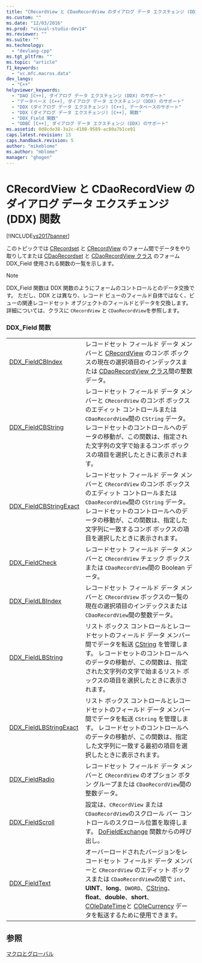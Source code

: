 ```yaml
---
title: "CRecordView と CDaoRecordView のダイアログ データ エクスチェンジ (DDX) 関数 | Microsoft Docs"
ms.custom: ""
ms.date: "12/03/2016"
ms.prod: "visual-studio-dev14"
ms.reviewer: ""
ms.suite: ""
ms.technology: 
  - "devlang-cpp"
ms.tgt_pltfrm: ""
ms.topic: "article"
f1_keywords: 
  - "vc.mfc.macros.data"
dev_langs: 
  - "C++"
helpviewer_keywords: 
  - "DAO [C++], ダイアログ データ エクスチェンジ (DDX) のサポート"
  - "データベース [C++], ダイアログ データ エクスチェンジ (DDX) のサポート"
  - "DDX (ダイアログ データ エクスチェンジ) [C++], データベースのサポート"
  - "DDX (ダイアログ データ エクスチェンジ) [C++], 関数"
  - "DDX_Field 関数"
  - "ODBC [C++], ダイアログ データ エクスチェンジ (DDX) のサポート"
ms.assetid: 0d8cde38-3a2c-4100-9589-ac80a7b1ce91
caps.latest.revision: 13
caps.handback.revision: 5
author: "mikeblome"
ms.author: "mblome"
manager: "ghogen"
---
```

# CRecordView と CDaoRecordView のダイアログ データ エクスチェンジ (DDX) 関数
[!INCLUDE[vs2017banner](../../assembler/inline/includes/vs2017banner.md)]

このトピックでは [CRecordset](../Topic/CRecordset%20Class.md) と [CRecordView](../../mfc/reference/crecordview-class.md) のフォーム間でデータをやり取りしてまたは [CDaoRecordset](../../mfc/reference/cdaorecordset-class.md) と [CDaoRecordView クラス](../../mfc/reference/cdaorecordview-class.md) のフォーム DDX\_Field 使用される関数の一覧を示します。  
  
> [!NOTE]
>  DDX\_Field 関数は DDX 関数のようにフォームのコントロールとのデータ交換です。  ただし、DDX とは異なり、レコード ビューのフィールド自体ではなく、ビューの関連レコードセット オブジェクトのフィールドとデータを交換します。  詳細については、クラスに `CRecordView` と `CDaoRecordView`を参照します。  
  
### DDX\_Field 関数  
  
|||  
|-|-|  
|[DDX\_FieldCBIndex](../Topic/DDX_FieldCBIndex.md)|レコードセット フィールド データ メンバーと [CRecordView](../../mfc/reference/crecordview-class.md) のコンボ ボックスの現在の選択項目のインデックスまたは [CDaoRecordView クラス](../../mfc/reference/cdaorecordview-class.md)間の整数データ。|  
|[DDX\_FieldCBString](../Topic/DDX_FieldCBString.md)|レコードセット フィールド データ メンバーと `CRecordView` のコンボ ボックスのエディット コントロールまたは `CDaoRecordView`間の `CString` データ。  レコードセットのコントロールへのデータの移動が、この関数は、指定された文字列の文字で始まるコンボ ボックスの項目を選択したときに表示されます。|  
|[DDX\_FieldCBStringExact](../Topic/DDX_FieldCBStringExact.md)|レコードセット フィールド データ メンバーと `CRecordView` のコンボ ボックスのエディット コントロールまたは `CDaoRecordView`間の `CString` データ。  レコードセットのコントロールへのデータの移動が、この関数は、指定した文字列に一致するコンボ ボックスの項目を選択したときに表示されます。|  
|[DDX\_FieldCheck](../Topic/DDX_FieldCheck.md)|レコードセット フィールド データ メンバーと `CRecordView` チェック ボックスまたは `CDaoRecordView`間の Boolean データ。|  
|[DDX\_FieldLBIndex](../Topic/DDX_FieldLBIndex.md)|レコードセット フィールド データ メンバーと `CRecordView` ボックスの一覧の現在の選択項目のインデックスまたは `CDaoRecordView`間の整数データ。|  
|[DDX\_FieldLBString](../Topic/DDX_FieldLBString.md)|リスト ボックス コントロールとレコードセットのフィールド データ メンバー間でデータを転送 [CString](../../atl-mfc-shared/reference/cstringt-class.md) を管理します。  レコードセットのコントロールへのデータの移動が、この関数は、指定された文字列の文字で始まるリスト ボックスの項目を選択したときに表示されます。|  
|[DDX\_FieldLBStringExact](../Topic/DDX_FieldLBStringExact.md)|リスト ボックス コントロールとレコードセットのフィールド データ メンバー間でデータを転送 `CString` を管理します。  レコードセットのコントロールへのデータの移動が、この関数は、指定した文字列に一致する最初の項目を選択したときに表示されます。|  
|[DDX\_FieldRadio](../Topic/DDX_FieldRadio.md)|レコードセット フィールド データ メンバーと `CRecordView` のオプション ボタン グループまたは `CDaoRecordView`間の整数データ。|  
|[DDX\_FieldScroll](../Topic/DDX_FieldScroll.md)|設定は、`CRecordView` または `CDaoRecordView`のスクロール バー コントロールのスクロール位置を取得します。  [DoFieldExchange](../Topic/CDaoRecordset::DoFieldExchange.md) 関数からの呼び出し。|  
|[DDX\_FieldText](../Topic/DDX_FieldText.md)|オーバーロードされたバージョンをレコードセット フィールド データ メンバーと `CRecordView` のエディット ボックスまたは `CDaoRecordView`の間で `int`、**UINT**、**long**、`DWORD`、[CString](../../atl-mfc-shared/reference/cstringt-class.md)、**float**、**double**、**short**、[COleDateTime](../../atl-mfc-shared/reference/coledatetime-class.md)と [COleCurrency](../Topic/COleCurrency%20Class.md) データを転送するために使用できます。|  
  
## 参照  
 [マクロとグローバル](../../mfc/reference/mfc-macros-and-globals.md)